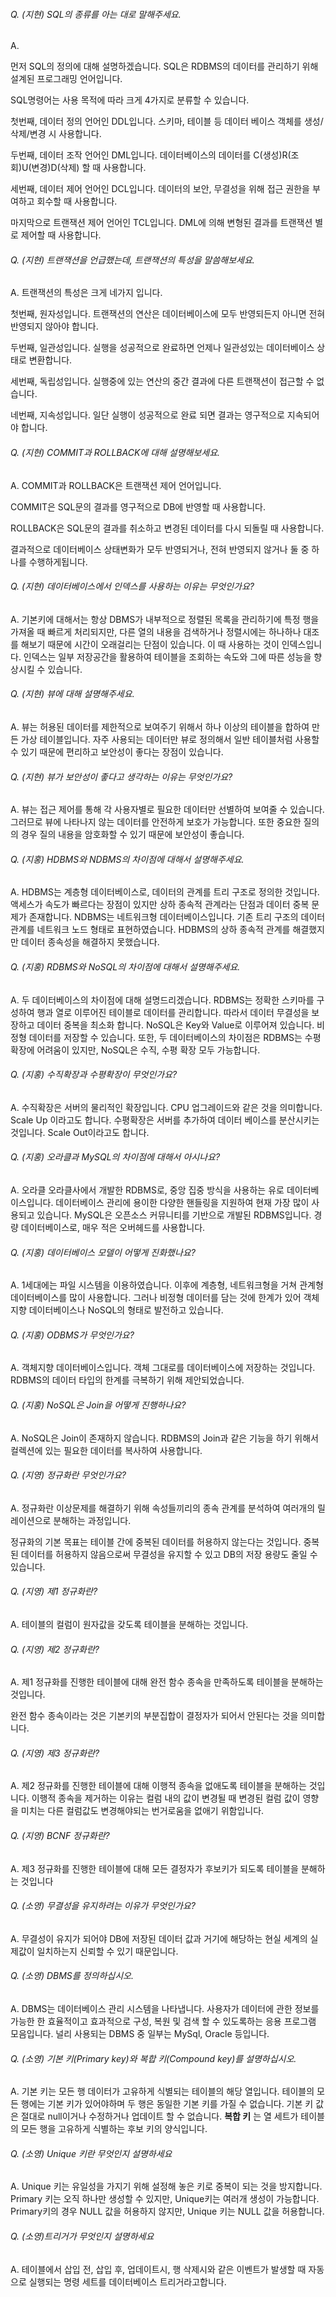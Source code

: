###### Q. (지현) SQL의 종류를 아는 대로 말해주세요.

A. 

먼저 SQL의 정의에 대해 설명하겠습니다. SQL은 RDBMS의 데이터를 관리하기 위해 설계된 프로그래밍 언어입니다.

SQL명령어는 사용 목적에 따라 크게 4가지로 분류할 수 있습니다.

첫번째, 데이터 정의 언어인 DDL입니다. 스키마, 테이블 등 데이터 베이스 객체를 생성/삭제/변경 시 사용합니다.

두번째, 데이터 조작 언어인 DML입니다. 데이터베이스의 데이터를 C(생성)R(조회)U(변경)D(삭제) 할 때 사용합니다.

세번째, 데이터 제어 언어인 DCL입니다. 데이터의 보안, 무결성을 위해 접근 권한을 부여하고 회수할 때 사용합니다.

마지막으로 트랜잭션 제어 언어인 TCL입니다. DML에 의해 변형된 결과를 트랜잭션 별로 제어할 때 사용합니다.



###### Q. (지현) 트랜잭션을 언급했는데, 트랜잭션의 특성을 말씀해보세요.

A. 트랜잭션의 특성은 크게 네가지 입니다.

첫번째, 원자성입니다. 트랜잭션의 연산은 데이터베이스에 모두 반영되든지 아니면 전혀 반영되지 않아야 합니다.

두번째, 일관성입니다. 실행을 성공적으로 완료하면 언제나 일관성있는 데이터베이스 상태로 변환합니다.

세번째, 독립성입니다. 실행중에 있는 연산의 중간 결과에 다른 트랜잭션이 접근할 수 없습니다.

네번째, 지속성입니다. 일단 실행이 성공적으로 완료 되면 결과는 영구적으로 지속되어야 합니다.



###### Q. (지현) COMMIT과 ROLLBACK에 대해 설명해보세요.

A. COMMIT과 ROLLBACK은 트랜잭션 제어 언어입니다.

COMMIT은 SQL문의 결과를 영구적으로 DB에 반영할 때 사용합니다.

ROLLBACK은 SQL문의 결과를 취소하고 변경된 데이터를 다시 되돌릴 때 사용합니다.

결과적으로 데이터베이스 상태변화가 모두 반영되거나, 전혀 반영되지 않거나 둘 중 하나를 수행하게됩니다.



###### Q. (지현) 데이터베이스에서 인덱스를 사용하는 이유는 무엇인가요?

A. 기본키에 대해서는 항상 DBMS가 내부적으로 정렬된 목록을 관리하기에 특정 행을 가져올 때 빠르게 처리되지만, 다른 열의 내용을 검색하거나 정렬시에는 하나하나 대조를 해보기 때문에 시간이 오래걸리는 단점이 있습니다. 이 때 사용하는 것이 인덱스입니다. 인덱스는  일부 저장공간을 활용하여 테이블을 조회하는 속도와 그에 따른 성능을 향상시킬 수 있습니다.



###### Q. (지현) 뷰에 대해 설명해주세요.

A. 뷰는 허용된 데이터를 제한적으로 보여주기 위해서 하나 이상의 테이블을 합하여 만든 가상 테이블입니다. 자주 사용되는 데이터만 뷰로 정의해서 일반 테이블처럼 사용할 수 있기 때문에 편리하고 보안성이 좋다는 장점이 있습니다.



###### Q. (지현) 뷰가 보안성이 좋다고 생각하는 이유는 무엇인가요?

A. 뷰는 접근 제어를 통해 각 사용자별로 필요한 데이터만 선별하여 보여줄 수 있습니다. 그러므로 뷰에 나타나지 않는 데이터를 안전하게 보호가 가능합니다. 또한 중요한 질의의 경우 질의 내용을 암호화할 수 있기 때문에 보안성이 좋습니다.


###### Q. (지홍) HDBMS와 NDBMS의 차이점에 대해서 설명해주세요.

A. HDBMS는 계층형 데이터베이스로, 데이터의 관계를 트리 구조로 정의한 것입니다. 액세스가 속도가 빠르다는 장점이 있지만 상하 종속적 관계라는 단점과 데이터 중복 문제가 존재합니다.
NDBMS는 네트워크형 데이터베이스입니다. 기존 트리 구조의 데이터 관계를 네트워크 노드 형태로 표현하였습니다. HDBMS의 상하 종속적 관계를 해결했지만 데이터 종속성을 해결하지 못했습니다.


###### Q. (지홍) RDBMS와 NoSQL의 차이점에 대해서 설명해주세요.

A. 두 데이터베이스의 차이점에 대해 설명드리겠습니다. RDBMS는 정확한 스키마를 구성하여 행과 열로 이루어진 테이블로 데이터를 관리합니다. 따라서 데이터 무결성을 보장하고 데이터 중복을 최소화 합니다. NoSQL은 Key와 Value로 이루어져 있습니다. 비정형 데이터를 저장할 수 있습니다.
또한, 두 데이터베이스의 차이점은 RDBMS는 수평 확장에 어려움이 있지만, NoSQL은 수직, 수평 확장 모두 가능합니다.


###### Q. (지홍) 수직확장과 수평확장이 무엇인가요?

A. 수직확장은 서버의 물리적인 확장입니다. CPU 업그레이드와 같은 것을 의미합니다. Scale Up 이라고도 합니다. 수평확장은 서버를 추가하여 데이터 베이스를 분산시키는 것입니다. Scale Out이라고도 합니다.


###### Q. (지홍) 오라클과 MySQL의 차이점에 대해서 아시나요?

A. 오라클 오라클사에서 개발한 RDBMS로, 중앙 집중 방식을 사용하는 유로 데이터베이스입니다. 데이터베이스 관리에 용이한 다양한 핸들링을 지원하여 현재 가장 많이 사용되고 있습니다.
MySQL은 오픈소스 커뮤니티를 기반으로 개발된 RDBMS입니다. 경량 데이터베이스로, 매우 적은 오버헤드를 사용합니다.


###### Q. (지홍) 데이터베이스 모델이 어떻게 진화했나요?

A. 1세대에는 파일 시스템을 이용하였습니다. 이후에 계층형, 네트워크형을 거쳐 관계형 데이터베이스를 많이 사용합니다. 그러나 비정형 데이터를 담는 것에 한계가 있어 객체 지향 데이터베이스나 NoSQL의 형태로 발전하고 있습니다.


###### Q. (지홍) ODBMS가 무엇인가요?

A. 객체지향 데이터베이스입니다. 객체 그대로를 데이터베이스에 저장하는 것입니다. RDBMS의 데이터 타입의 한계를 극복하기 위해 제안되었습니다.


###### Q. (지홍) NoSQL은 Join을 어떻게 진행하나요?

A. NoSQL은 Join이 존재하지 않습니다. RDBMS의 Join과 같은 기능을 하기 위해서 컬렉션에 있는 필요한 데이터를 복사하여 사용합니다.



###### Q. (지영) 정규화란 무엇인가요?

A. 정규화란 이상문제를 해결하기 위해 속성들끼리의 종속 관계를 분석하여 여러개의 릴레이션으로 분해하는 과정입니다.

정규화의 기본 목표는 테이블 간에 중복된 데이터를 허용하지 않는다는 것입니다. 중복된 데이터를 허용하지 않음으로써 무결성을 유지할 수 있고 DB의 저장 용량도 줄일 수 있습니다.

###### Q. (지영) 제1 정규화란?

A. 테이블의 컬럼이 원자값을 갖도록 테이블을 분해하는 것입니다.

###### Q. (지영) 제2 정규화란?

A. 제1 정규화를 진행한 테이블에 대해 완전 함수 종속을 만족하도록 테이블을 분해하는 것입니다.

완전 함수 종속이라는 것은 기본키의 부분집합이 결정자가 되어서 안된다는 것을 의미합니다.

###### Q. (지영) 제3 정규화란?

A. 제2 정규화를 진행한 테이블에 대해 이행적 종속을 없애도록 테이블을 분해하는 것입니다. 이행적 종속을 제거하는 이유는 컬럼 내의 값이 변경될 때 변경된 컬럼 값이 영향을 미치는 다른 컬럼값도 변경해야되는 번거로움을 없애기 위함입니다.

###### Q. (지영) BCNF 정규화란?

A. 제3 정규화를 진행한 테이블에 대해 모든 결정자가 후보키가 되도록 테이블을 분해하는 것입니다



###### Q. (소영) 무결성을 유지하려는 이유가 무엇인가요?

A. 무결성이 유지가 되어야 DB에 저장된 데이터 값과 거기에 해당하는 현실 세계의 실제값이 일치하는지 신뢰할 수 있기 때문입니다.

###### Q. (소영) DBMS를 정의하십시오.

A. DBMS는 데이터베이스 관리 시스템을 나타냅니다. 사용자가 데이터에 관한 정보를 가능한 한 효율적이고 효과적으로 구성, 복원 및 검색 할 수 있도록하는 응용 프로그램 모음입니다. 널리 사용되는 DBMS 중 일부는 MySql, Oracle 등입니다.

###### Q. (소영) 기본 키(Primary key)와 복합 키(Compound key)를 설명하십시오.

A. 기본 키는 모든 행 데이터가 고유하게 식별되는 테이블의 해당 열입니다. 테이블의 모든 행에는 기본 키가 있어야하며 두 행은 동일한 기본 키를 가질 수 없습니다. 기본 키 값은 절대로 null이거나 수정하거나 업데이트 할 수 없습니다. **복합 키** 는 열 세트가 테이블의 모든 행을 고유하게 식별하는 후보 키의 양식입니다.

###### Q. (소영) Unique 키란 무엇인지 설명하세요

A. Unique 키는 유일성을 가지기 위해 설정해 놓은 키로 중복이 되는 것을 방지합니다. Primary 키는 오직 하나만 생성할 수 있지만, Unique키는 여러개 생성이 가능합니다. Primary키의 경우 NULL 값을 허용하지 않지만, Unique 키는 NULL 값을 허용합니다.

###### Q. (소영)트리거가 무엇인지 설명하세요

A. 테이블에서 삽입 전, 삽입 후, 업데이트시, 행 삭제시와 같은 이벤트가 발생할 때 자동으로 실행되는 명령 세트를 데이터베이스 트리거라고합니다.

